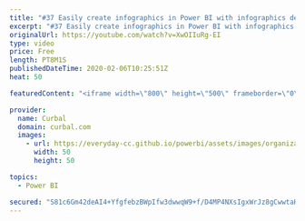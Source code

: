 ```yaml
---
title: "#37 Easily create infographics in Power BI with infographics designer"
excerpt: "#37 Easily create infographics in Power BI with infographics designer  Do you want to create infographics in Power BI? In this video I will show you how to do just that!  Information graphics or infographics are graphic visual representations of information, data or knowledge intended to present information"
originalUrl: https://youtube.com/watch?v=XwOIIuRg-EI
type: video
price: Free
length: PT8M1S
publishedDateTime: 2020-02-06T10:25:51Z
heat: 50

featuredContent: "<iframe width=\"800\" height=\"500\" frameborder=\"0\" src=\"https://www.youtube.com/embed/XwOIIuRg-EI\" allow=\"accelerometer; autoplay; encrypted-media; gyroscope; picture-in-picture\" allowfullscreen></iframe>"

provider:
  name: Curbal
  domain: curbal.com
  images:
    - url: https://everyday-cc.github.io/powerbi/assets/images/organizations/curbal.com-50x50.jpg
      width: 50
      height: 50

topics:
  - Power BI

secured: "S81c6Gm42deAI4+YfgfebzBWpIfw3dwwqW9+f/D4MP4NXsIgxWrJz8gCwwtaH0ENH4TYzYGYuWn+mXjp+oUnptO6o756eC2Zkq8IUyZ7SekcXw06PRZn4LyDBkTnQNEv6pcNovxibAS9xKQ1vVWm0MM4Ge+/fO/9rHf0H/g4PLCFI/8eqwTsBSfxLwg5nZ9VdDk4CMWHLUsUtg6+2yE6GnE0GHso9sbvWitvAw6XeSivh3Db4agUqG+oGeerHJiz+hVZQ5DuF8i8haqCOz916N49Rwu9aZLPYHwnyb1wyamkcetqRJimf9ihorMpnR5rLZLCgeppMA7sO3J+/ePRHJsbaem9OewmVLVLPUWrCVsj0oTOEeH08A82wHMeorczvRHXXoji0Jyr7q1DCx08MgP5OnH2XhBvfc6nlXTIZV1MayAVsWOBEFw4V1ZwUknL;uIOjTi5X91xzrl/XrjUeGg=="
---
```



